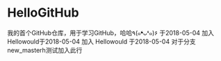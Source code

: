 ﻿# HelloGitHub
我的首个GitHub仓库，用于学习GitHub，哈哈٩(๑❛ᴗ❛๑)۶
于2018-05-04 加入 Hellowould于2018-05-04 加入 Hellowould
于2018-05-04 对于分支new_masterh测试加入此行